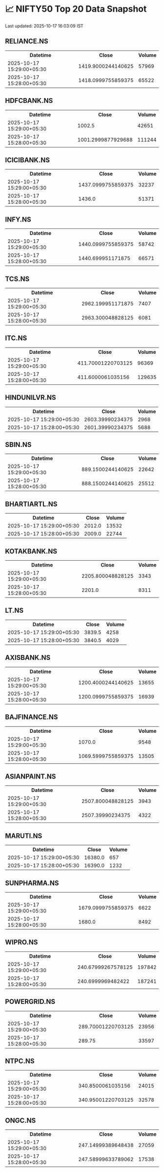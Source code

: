 # 📈 NIFTY50 Top 20 Data Snapshot

Last updated: 2025-10-17 16:03:09 IST

## RELIANCE.NS

<table>
  <tr><th>Datetime</th><th>Close</th><th>Volume</th></tr>
  <tr><td>2025-10-17 15:29:00+05:30</td><td>1419.9000244140625</td><td>57969</td></tr>
  <tr><td>2025-10-17 15:28:00+05:30</td><td>1418.0999755859375</td><td>65522</td></tr>
</table>

## HDFCBANK.NS

<table>
  <tr><th>Datetime</th><th>Close</th><th>Volume</th></tr>
  <tr><td>2025-10-17 15:29:00+05:30</td><td>1002.5</td><td>42651</td></tr>
  <tr><td>2025-10-17 15:28:00+05:30</td><td>1001.2999877929688</td><td>111244</td></tr>
</table>

## ICICIBANK.NS

<table>
  <tr><th>Datetime</th><th>Close</th><th>Volume</th></tr>
  <tr><td>2025-10-17 15:29:00+05:30</td><td>1437.0999755859375</td><td>32237</td></tr>
  <tr><td>2025-10-17 15:28:00+05:30</td><td>1436.0</td><td>51371</td></tr>
</table>

## INFY.NS

<table>
  <tr><th>Datetime</th><th>Close</th><th>Volume</th></tr>
  <tr><td>2025-10-17 15:29:00+05:30</td><td>1440.0999755859375</td><td>58742</td></tr>
  <tr><td>2025-10-17 15:28:00+05:30</td><td>1440.699951171875</td><td>66571</td></tr>
</table>

## TCS.NS

<table>
  <tr><th>Datetime</th><th>Close</th><th>Volume</th></tr>
  <tr><td>2025-10-17 15:29:00+05:30</td><td>2962.199951171875</td><td>7407</td></tr>
  <tr><td>2025-10-17 15:28:00+05:30</td><td>2963.300048828125</td><td>6081</td></tr>
</table>

## ITC.NS

<table>
  <tr><th>Datetime</th><th>Close</th><th>Volume</th></tr>
  <tr><td>2025-10-17 15:29:00+05:30</td><td>411.70001220703125</td><td>96369</td></tr>
  <tr><td>2025-10-17 15:28:00+05:30</td><td>411.6000061035156</td><td>129635</td></tr>
</table>

## HINDUNILVR.NS

<table>
  <tr><th>Datetime</th><th>Close</th><th>Volume</th></tr>
  <tr><td>2025-10-17 15:29:00+05:30</td><td>2603.39990234375</td><td>2968</td></tr>
  <tr><td>2025-10-17 15:28:00+05:30</td><td>2601.39990234375</td><td>5688</td></tr>
</table>

## SBIN.NS

<table>
  <tr><th>Datetime</th><th>Close</th><th>Volume</th></tr>
  <tr><td>2025-10-17 15:29:00+05:30</td><td>889.1500244140625</td><td>22642</td></tr>
  <tr><td>2025-10-17 15:28:00+05:30</td><td>888.1500244140625</td><td>25512</td></tr>
</table>

## BHARTIARTL.NS

<table>
  <tr><th>Datetime</th><th>Close</th><th>Volume</th></tr>
  <tr><td>2025-10-17 15:29:00+05:30</td><td>2012.0</td><td>13532</td></tr>
  <tr><td>2025-10-17 15:28:00+05:30</td><td>2009.0</td><td>22744</td></tr>
</table>

## KOTAKBANK.NS

<table>
  <tr><th>Datetime</th><th>Close</th><th>Volume</th></tr>
  <tr><td>2025-10-17 15:29:00+05:30</td><td>2205.800048828125</td><td>3343</td></tr>
  <tr><td>2025-10-17 15:28:00+05:30</td><td>2201.0</td><td>8311</td></tr>
</table>

## LT.NS

<table>
  <tr><th>Datetime</th><th>Close</th><th>Volume</th></tr>
  <tr><td>2025-10-17 15:29:00+05:30</td><td>3839.5</td><td>4258</td></tr>
  <tr><td>2025-10-17 15:28:00+05:30</td><td>3840.5</td><td>4029</td></tr>
</table>

## AXISBANK.NS

<table>
  <tr><th>Datetime</th><th>Close</th><th>Volume</th></tr>
  <tr><td>2025-10-17 15:29:00+05:30</td><td>1200.4000244140625</td><td>13655</td></tr>
  <tr><td>2025-10-17 15:28:00+05:30</td><td>1200.0999755859375</td><td>16939</td></tr>
</table>

## BAJFINANCE.NS

<table>
  <tr><th>Datetime</th><th>Close</th><th>Volume</th></tr>
  <tr><td>2025-10-17 15:29:00+05:30</td><td>1070.0</td><td>9548</td></tr>
  <tr><td>2025-10-17 15:28:00+05:30</td><td>1069.5999755859375</td><td>13505</td></tr>
</table>

## ASIANPAINT.NS

<table>
  <tr><th>Datetime</th><th>Close</th><th>Volume</th></tr>
  <tr><td>2025-10-17 15:29:00+05:30</td><td>2507.800048828125</td><td>3943</td></tr>
  <tr><td>2025-10-17 15:28:00+05:30</td><td>2507.39990234375</td><td>4322</td></tr>
</table>

## MARUTI.NS

<table>
  <tr><th>Datetime</th><th>Close</th><th>Volume</th></tr>
  <tr><td>2025-10-17 15:29:00+05:30</td><td>16380.0</td><td>657</td></tr>
  <tr><td>2025-10-17 15:28:00+05:30</td><td>16390.0</td><td>1232</td></tr>
</table>

## SUNPHARMA.NS

<table>
  <tr><th>Datetime</th><th>Close</th><th>Volume</th></tr>
  <tr><td>2025-10-17 15:29:00+05:30</td><td>1679.0999755859375</td><td>6622</td></tr>
  <tr><td>2025-10-17 15:28:00+05:30</td><td>1680.0</td><td>8492</td></tr>
</table>

## WIPRO.NS

<table>
  <tr><th>Datetime</th><th>Close</th><th>Volume</th></tr>
  <tr><td>2025-10-17 15:29:00+05:30</td><td>240.67999267578125</td><td>197842</td></tr>
  <tr><td>2025-10-17 15:28:00+05:30</td><td>240.6999969482422</td><td>187241</td></tr>
</table>

## POWERGRID.NS

<table>
  <tr><th>Datetime</th><th>Close</th><th>Volume</th></tr>
  <tr><td>2025-10-17 15:29:00+05:30</td><td>289.70001220703125</td><td>23956</td></tr>
  <tr><td>2025-10-17 15:28:00+05:30</td><td>289.75</td><td>33597</td></tr>
</table>

## NTPC.NS

<table>
  <tr><th>Datetime</th><th>Close</th><th>Volume</th></tr>
  <tr><td>2025-10-17 15:29:00+05:30</td><td>340.8500061035156</td><td>24015</td></tr>
  <tr><td>2025-10-17 15:28:00+05:30</td><td>340.95001220703125</td><td>32578</td></tr>
</table>

## ONGC.NS

<table>
  <tr><th>Datetime</th><th>Close</th><th>Volume</th></tr>
  <tr><td>2025-10-17 15:29:00+05:30</td><td>247.14999389648438</td><td>27059</td></tr>
  <tr><td>2025-10-17 15:28:00+05:30</td><td>247.58999633789062</td><td>17538</td></tr>
</table>

